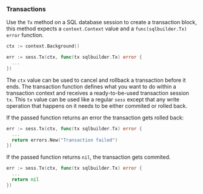 ### Transactions

Use the `Tx` method on a SQL database session to create a transaction block,
this method expects a `context.Context` value and a `func(sqlbuilder.Tx) error`
function.

```go
ctx := context.Background()

err := sess.Tx(ctx, func(tx sqlbuilder.Tx) error {
  ...
})
```

The `ctx` value can be used to cancel and rollback a transaction before it
ends. The transaction function defines what you want to do within a transaction
context and receives a ready-to-be-used transaction session `tx`. This `tx`
value can be used like a regular `sess` except that any write operation that
happens on it needs to be either commited or rolled back.

If the passed function returns an error the transaction gets rolled back:

```go
err := sess.Tx(ctx, func(tx sqlbuilder.Tx) error {
  ...
  return errors.New("Transaction failed")
})
```

If the passed function returns `nil`, the transaction gets commited.

```go
err := sess.Tx(ctx, func(tx sqlbuilder.Tx) error {
  ...
  return nil
})
```

<!--
## More questions?

This is the end of the upper-db tutorial! if you have any more questions
feel free to ask on the #upper-db channel at...
-->
